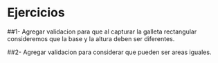 # Ejercicios

##1- Agregar validacion para que al capturar la galleta rectangular consideremos que la base y la altura deben ser diferentes.

##2- Agregar validacion para considerar que pueden ser areas iguales.
